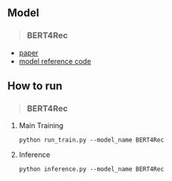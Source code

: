 ## Model
> ### BERT4Rec
- [paper](https://arxiv.org/abs/1904.06690v2)
- [model reference code](https://github.com/jaywonchung/BERT4Rec-VAE-Pytorch)


## How to run

> ### BERT4Rec

1. Main Training
   ```
   python run_train.py --model_name BERT4Rec 
   ```

2. Inference
   ```
   python inference.py --model_name BERT4Rec 
   ```
